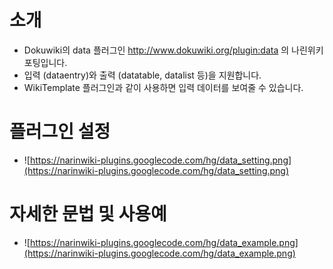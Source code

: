 # 소개 #

  * Dokuwiki의 data 플러그인 http://www.dokuwiki.org/plugin:data 의 나린위키 포팅입니다.
  * 입력 (dataentry)와 출력 (datatable, datalist 등)을 지원합니다.
  * WikiTemplate 플러그인과 같이 사용하면 입력 데이터를 보여줄 수 있습니다.

# 플러그인 설정 #
  * ![https://narinwiki-plugins.googlecode.com/hg/data_setting.png](https://narinwiki-plugins.googlecode.com/hg/data_setting.png)

# 자세한 문법 및 사용예 #
  * ![https://narinwiki-plugins.googlecode.com/hg/data_example.png](https://narinwiki-plugins.googlecode.com/hg/data_example.png)